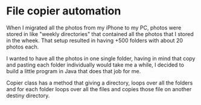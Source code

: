 # File copier automation

When I migrated all the photos from my iPhone to my PC, photos were stored in like "weekly directories" that contained all the photos that I stored in the wheek. That setup resulted in having +500 folders with about 20 photos each. 

I wanted to have all the photos in one single folder, having in mind that copy and pasting each folder individually would take me a while, I decided to build a little program in Java that does that job for me. 

Copier class has a method that giving a directory, loops over all the folders and for each folder loops over all the files and copies those file on another destiny directory.
